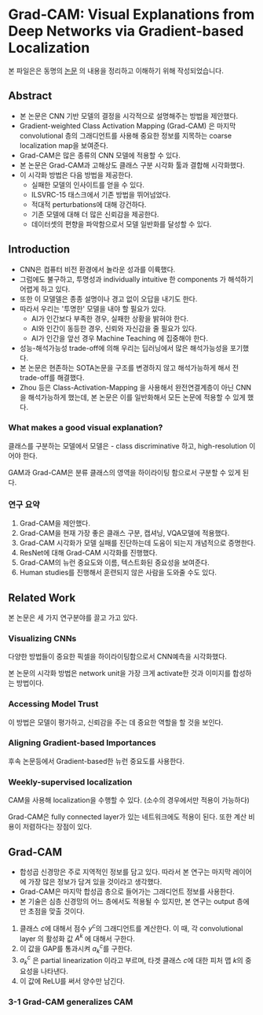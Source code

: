 # Grad-CAM: Visual Explanations from Deep Networks via Gradient-based Localization



본 파일은은 동명의 [논문](https://arxiv.org/abs/1610.02391) 의 내용을 정리하고 이해하기 위해 작성되었습니다.



##  Abstract

- 본 논문은 CNN 기반 모델의 결정을 시각적으로 설명해주는 방법을 제안했다.
- Gradient-weighted Class Activation Mapping (Grad-CAM) 은 마지막 convolutional 층의 그래디언트를 사용해 중요한 정보를 지목하는 coarse localization map을 보여준다.
- Grad-CAM은 많은 종류의 CNN 모델에 적용할 수 있다.
- 본 논문은 Grad-CAM과 고해상도 클래스 구분 시각화 툴과 결합해 시각화했다.
- 이 시각화 방법은 다음 방법을 제공한다.
  - 실패한 모델의 인사이트를 얻을 수 있다.
  - ILSVRC-15 태스크에서 기존 방법을 뛰어넘었다.
  - 적대적 perturbations에 대해 강건하다.
  - 기존 모델에 대해 더 많은 신뢰감을 제공한다.
  - 데이터셋의 편향을 파악함으로서 모델 일반화를 달성할 수 있다.





## Introduction

- CNN은 컴퓨터 비전 환경에서 놀라운 성과를 이륙했다.
- 그럼에도 불구하고, 투명성과 individually intuitive 한 components 가 해석하기 어렵게 하고 있다.
- 또한 이 모델델은 종종 설명이나 경고 없이 오답을 내기도 한다.
- 따라서 우리는 '투명한' 모델을 내야 할 필요가 있다.
  - AI가 인간보다 부족한 경우, 실패한 상황을 밝혀야 한다.
  - AI와 인간이 동등한 경우, 신뢰와 자신감을 줄 필요가 있다.
  - AI가 인간을 앞선 경우 Machine Teaching 에 집중해야 한다.
- 성능-해석가능성 trade-off에 의해 우리는 딥러닝에서 많은 해석가능성을 포기했다.
- 본 논문은 현존하는 SOTA논문을 구조를 변경하지 않고 해석가능하게 해서 전 trade-off를 해결했다.
- Zhou 등은 Class-Activation-Mapping 을 사용해서 완전연결계층이 아닌 CNN을 해석가능하게 했는데, 본 논문은 이를 일반화해서 모든 논문에 적용할 수 있게 했다.



### What makes a good visual explanation?

클래스를 구분하는 모델에서 모델은 - class discriminative 하고, high-resolution 이어야 한다.

GAM과 Grad-CAM은 분류 클래스의 영역을 하이라이팅 함으로서 구분할 수 있게 된다.



### 연구 요약

1. Grad-CAM을 제안했다.
2. Grad-CAM을 현재 가장 좋은 클래스 구분, 캡셔닝, VQA모델에 적용했다.
3. Grad-CAM 시각화가 모델 실패를 진단하는데 도움이 되는지 개념적으로 증명한다.
4. ResNet에 대해 Grad-CAM 시각화를 진행했다.
5. Grad-CAM의 뉴런 중요도와 이름, 텍스트화된 중요성을 보여준다.
6. Human studies를 진행해서 훈련되지 않은 사람을 도와줄 수도 있다.



## Related Work

본 논문은 세 가지 연구분야를 끌고 가고 있다.

### Visualizing CNNs

다양한 방법들이 중요한 픽셀을 하이라이팅함으로서 CNN예측을 시각화했다.

본 논문의 시각화 방법은 network unit을 가장 크게 activate한 것과 이미지를 합성하는 방법이다.



### Accessing Model Trust

이 방법은 모델이 평가하고, 신뢰감을 주는 데 중요한 역할을 할 것을 보인다.



### Aligning Gradient-based Importances

후속 논문등에서 Gradient-based한 뉴런 중요도를 사용한다.



### Weekly-supervised localization

CAM을 사용해 localization을 수행할 수 있다. (소수의 경우에서만 적용이 가능하다)

Grad-CAM은 fully connected layer가 있는 네트워크에도 적용이 된다. 또한 계산 비용이 저렴하다는 장점이 있다.





## Grad-CAM

- 합성곱 신경망은 주로 지역적인 정보를 담고 있다. 따라서 본 연구는 마지막 레이어에 가장 많은 정보가 담겨 있을 것이라고 생각했다.
- Grad-CAM은 마지막 합성곱 층으로 들어가는 그래디언트 정보를 사용한다.
- 본 기술은 심층 신경망의 어느 층에서도 적용될 수 있지만, 본 연구는 output 층에만 초점을 맞출 것이다.



1. 클래스 $c$에 대해서 점수 $y^c$의 그래디언트를 계산한다. 이 때, 각 convolutional layer 의 활성화 값 $A^k$ 에 대해서 구한다.
2. 이 값을 GAP를 통과시켜 $a^c_k$를 구한다.
3. $a^c_k$ 은 partial linearization 이라고 부르며, 타겟 클래스 $c$에 대한 피처 맵 $k$의 중요성을 나타낸다.
4. 이 값에 ReLU를 써서 양수만 남긴다.





### 3-1 Grad-CAM generalizes CAM

